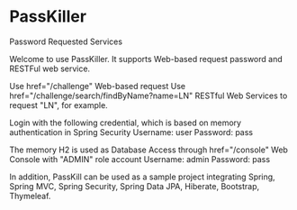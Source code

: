 # PassKiller
Password Requested Services

Welcome to use PassKiller. It supports Web-based request password and RESTFul web service.

Use href="/challenge" Web-based request
Use href="/challenge/search/findByName?name=LN" RESTful Web Services to request "LN", for example.

Login with the following credential, which is based on memory authentication in Spring Security
  Username: user
  Password: pass

The memory H2 is used as Database
Access through href="/console" Web Console with "ADMIN" role account
  Username: admin
  Password: pass
  
In addition, PassKill can be used as a sample project integrating Spring, Spring MVC, Spring Security, Spring Data JPA, Hiberate, Bootstrap, Thymeleaf.
